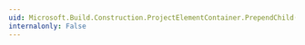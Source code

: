```yaml
---
uid: Microsoft.Build.Construction.ProjectElementContainer.PrependChild(Microsoft.Build.Construction.ProjectElement)
internalonly: False
---
```

